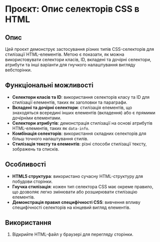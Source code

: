 # Проєкт: Опис селекторів CSS в HTML

## Опис
Цей проєкт демонструє застосування різних типів CSS-селекторів для стилізації HTML-елементів. Метою є показати, як можна використовувати селектори класів, ID, вкладені та дочірні селектори, атрибути та інші варіанти для гнучкого налаштування вигляду вебсторінки.

## Функціональні можливості
- **Селектори класів та ID**: використання селекторів класу та ID для стилізації елементів, таких як заголовки та параграфи.
- **Вкладені та дочірні селектори**: стилізація елементів, що знаходяться всередині інших елементів (вкладення) або є прямими дочірніми елементами.
- **Селектори атрибутів**: демонстрація стилізації на основі атрибутів HTML-елементів, таких як `data-info`.
- **Комбінація селекторів**: використання складних селекторів для більш точного налаштування стилів.
- **Стилізація тексту та елементів**: різні способи стилізації тексту, зображень та списків.

## Особливості
- **HTML5 структура**: використано сучасну HTML-структуру для побудови сторінки.
- **Гнучка стилізація**: кожен тип селектора CSS має окреме правило, що дозволяє легко змінювати або розширювати стилізацію елементів.
- **Демонстрація правил специфічності CSS**: вивчення впливу специфічності селекторів на кінцевий вигляд елементів.

## Використання
1. Відкрийте HTML-файл у браузері для перегляду сторінки.

